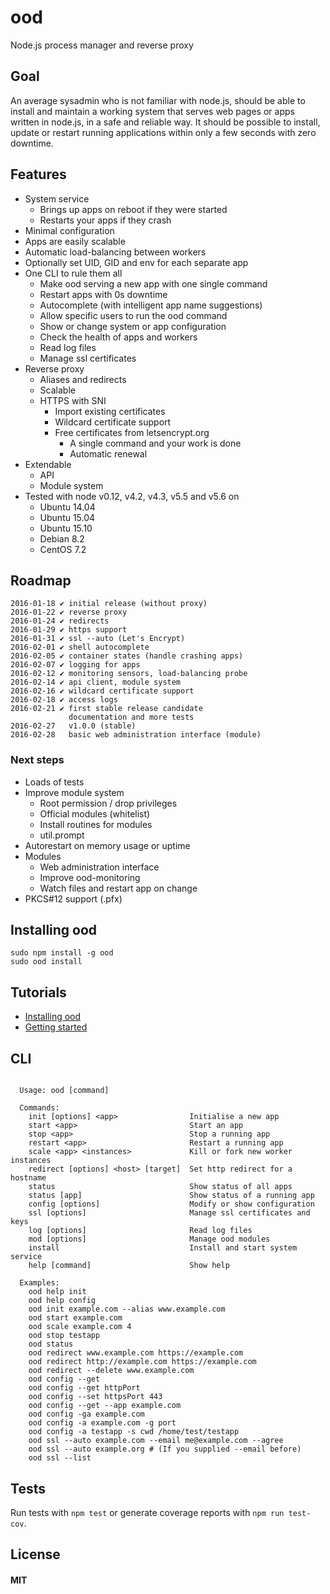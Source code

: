 # ood
Node.js process manager and reverse proxy


## Goal
An average sysadmin who is not familiar with node.js, should be able to install and maintain a working system that serves web pages or apps written in node.js, in a safe and reliable way. It should be possible to install, update or restart running applications within only a few seconds with zero downtime.


## Features
* System service
  * Brings up apps on reboot if they were started
  * Restarts your apps if they crash
* Minimal configuration
* Apps are easily scalable
* Automatic load-balancing between workers
* Optionally set UID, GID and env for each separate app
* One CLI to rule them all
  * Make ood serving a new app with one single command
  * Restart apps with 0s downtime
  * Autocomplete (with intelligent app name suggestions)
  * Allow specific users to run the ood command
  * Show or change system or app configuration
  * Check the health of apps and workers
  * Read log files
  * Manage ssl certificates
* Reverse proxy
  * Aliases and redirects
  * Scalable
  * HTTPS with SNI
    * Import existing certificates
    * Wildcard certificate support
    * Free certificates from letsencrypt.org
      * A single command and your work is done
      * Automatic renewal
* Extendable
  * API
  * Module system
* Tested with node v0.12, v4.2, v4.3, v5.5 and v5.6 on
  * Ubuntu 14.04
  * Ubuntu 15.04
  * Ubuntu 15.10
  * Debian 8.2
  * CentOS 7.2


## Roadmap
```
2016-01-18 ✔ initial release (without proxy)
2016-01-22 ✔ reverse proxy
2016-01-24 ✔ redirects
2016-01-29 ✔ https support
2016-01-31 ✔ ssl --auto (Let's Encrypt)
2016-02-01 ✔ shell autocomplete
2016-02-05 ✔ container states (handle crashing apps)
2016-02-07 ✔ logging for apps
2016-02-12 ✔ monitoring sensors, load-balancing probe
2016-02-14 ✔ api client, module system
2016-02-16 ✔ wildcard certificate support
2016-02-18 ✔ access logs
2016-02-21 ✔ first stable release candidate
             documentation and more tests
2016-02-27   v1.0.0 (stable)
2016-02-28   basic web administration interface (module)
```

### Next steps
* Loads of tests
* Improve module system
  * Root permission / drop privileges
  * Official modules (whitelist)
  * Install routines for modules
  * util.prompt
* Autorestart on memory usage or uptime
* Modules
  * Web administration interface
  * Improve ood-monitoring
  * Watch files and restart app on change
* PKCS#12 support (.pfx)


## Installing ood
```
sudo npm install -g ood
sudo ood install
```


## Tutorials
* [Installing ood](https://github.com/anatolsommer/ood/blob/master/tutorial/Installing%20ood.md)
* [Getting started](https://github.com/anatolsommer/ood/blob/master/tutorial/Getting%20started.md)


## CLI
```

  Usage: ood [command]

  Commands:
    init [options] <app>                Initialise a new app
    start <app>                         Start an app
    stop <app>                          Stop a running app
    restart <app>                       Restart a running app
    scale <app> <instances>             Kill or fork new worker instances
    redirect [options] <host> [target]  Set http redirect for a hostname
    status                              Show status of all apps
    status [app]                        Show status of a running app
    config [options]                    Modify or show configuration
    ssl [options]                       Manage ssl certificates and keys
    log [options]                       Read log files
    mod [options]                       Manage ood modules
    install                             Install and start system service
    help [command]                      Show help
  
  Examples:
    ood help init
    ood help config
    ood init example.com --alias www.example.com
    ood start example.com
    ood scale example.com 4
    ood stop testapp
    ood status
    ood redirect www.example.com https://example.com
    ood redirect http://example.com https://example.com
    ood redirect --delete www.example.com
    ood config --get
    ood config --get httpPort
    ood config --set httpsPort 443
    ood config --get --app example.com
    ood config -ga example.com
    ood config -a example.com -g port
    ood config -a testapp -s cwd /home/test/testapp
    ood ssl --auto example.com --email me@example.com --agree
    ood ssl --auto example.org # (If you supplied --email before)
    ood ssl --list

```


## Tests
Run tests with `npm test` or generate coverage reports with `npm run test-cov`.


## License
#### MIT
